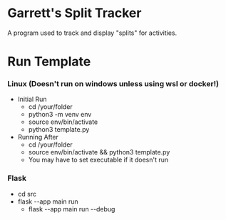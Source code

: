 # Garrett's Split Tracker

 A program used to track and display "splits" for activities.

# Run Template

### Linux (Doesn't run on windows unless using wsl or docker!)

- Initial Run
  - cd /your/folder
  - python3 -m venv env
  - source env/bin/activate
  - python3 template.py
- Running After
  - cd /your/folder
  - source env/bin/activate && python3 template.py
  - You may have to set executable if it doesn't run

### Flask

- cd src
- flask --app main run
  - flask --app main run --debug

